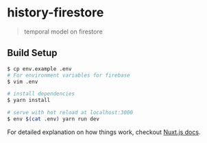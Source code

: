 # history-firestore

> temporal model on firestore

## Build Setup

``` bash
$ cp env.example .env
# For environment variables for firebase
$ vim .env

# install dependencies
$ yarn install

# serve with hot reload at localhost:3000
$ env $(cat .env) yarn run dev
```

For detailed explanation on how things work, checkout [Nuxt.js docs](https://nuxtjs.org).
